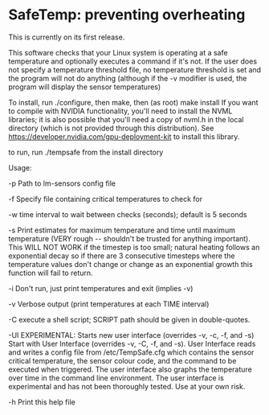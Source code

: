 # SafeTemp: preventing overheating

This is currently on its first release.

This software checks that your Linux system is operating at a safe temperature and optionally executes a command if it's not.  If the user does not specify a temperature threshold file, no temperature threshold is set and the program will not do anything (although if the -v modifier is used, the program will display the sensor temperatures)

To install, run ./configure, then make, then (as root) make install
If you want to compile with NVIDIA functionality, you'll need to install the NVML libraries; it is also possible that you'll need a copy of nvml.h in the local directory (which is not provided through this distribution).  See https://developer.nvidia.com/gpu-deployment-kit to install this library.

to run, run ./tempsafe from the install directory

Usage: 

-p	 Path to lm-sensors config file

-f       Specify file containing critical temperatures to check for

-w	 time interval to wait between checks (seconds); default is 5 seconds

-s   Print estimates for maximum temperature and time until maximum temperature
        (VERY rough -- shouldn't be trusted for anything important).  This WILL NOT WORK if the timestep is too small; natural heating follows an exponential decay so if there are 3 consecutive timesteps where the temperature values don't change or change as an exponential growth this function will fail to return.

-i	 Don't run, just print temperatures and exit (implies -v)

-v	 Verbose output (print temperatures at each TIME interval)

-C	 execute a shell script; 
    		 SCRIPT path should be given in double-quotes.
    		 
-UI      EXPERIMENTAL: Starts new user interface (overrides -v, -c, -f, and -s) Start with User Interface (overrides -v, -C, -f, and -s).  User Interface reads and writes a config file from /etc/TempSafe.cfg which contains the sensor critical temperature, the sensor colour code, and the command to be executed when triggered.  The user interface also graphs the temperature over time in the command line environment.
                The user interface is experimental and has not been thoroughly tested.  Use at your own risk.
    		 
-h	 Print this help file
